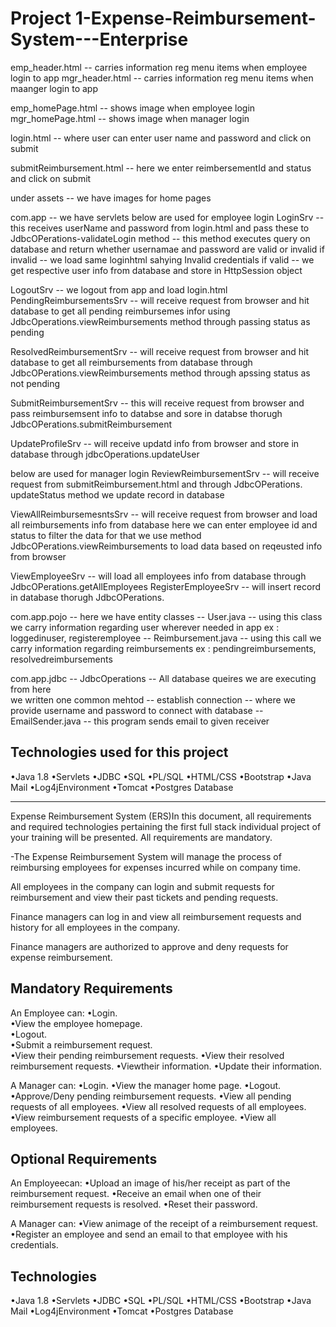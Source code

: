 # Project 1-Expense-Reimbursement-System---Enterprise


emp_header.html   -- carries information reg menu items when employee login to app 
mgr_header.html   -- carries information reg menu items when maanger login to app

emp_homePage.html  -- shows image when employee login 
mgr_homePage.html  -- shows image when manager login 

login.html  -- where user can enter user name and password and click on submit

submitReimbursement.html  -- here we enter reimbersementId and status and click on submit 


under assets  -- we have images for home pages

com.app  -- we have servlets
 below are used for employee login
  LoginSrv   -- this receives userName and password from login.html and pass these to 
  JdbcOPerations-validateLogin method -- this method executes query on database and return 
  whether usernamae and password are valid or invalid
    if invalid -- we load same loginhtml sahying Invalid credentials
	if valid -- we get respective user info from database and store in HttpSession object
  
  LogoutSrv  -- we logout from app and load login.html 
  PendingReimbursementsSrv  -- will receive request from browser and hit database to get all pending reimbursemes infor using 
  JdbcOperations.viewReimbursements method through passing status as pending 
  
  ResolvedReimbursementSrv  -- will receive request from browser and hit database to get 
  all reimbursements from database through JdbcOPerations.viewReimbursements method through 
  apssing status as not pending 
  
  SubmitReimbursementSrv  -- this will receive request from browser and 
  pass reimbursemsent  info to databse and sore in databse thorugh JdbcOPerations.submitReimbursement
  
  UpdateProfileSrv  -- will receive updatd info from browser and store in database through 
  jdbcOperations.updateUser
  
 below are used for manager login
  ReviewReimbursementSrv  -- will receive request from submitReimbursement.html and 
  through JdbcOPerations. updateStatus method we update record in database 
  
  ViewAllReimbursemesntsSrv -- will receive request from browser and load all reimbursements info from database 
    here we can enter employee id and status to filter the data 
	 for that we use method JdbcOPerations.viewReimbursements to load data based  on reqeusted info from browser 
	
  ViewEmployeeSrv  -- will load all employees info from database through JdbcOPerations.getAllEmployees
  RegisterEmployeeSrv  -- will insert record in database thorugh JdbcOPerations.
 
 
com.app.pojo -- here we have entity classes 
-- User.java  -- using this class we carry information regarding user wherever needed in app ex : loggedinuser, registeremployee
-- Reimbursement.java  -- using this call we carry information regarding reimbursements  ex : pendingreimbursements, resolvedreimbursements
  

com.app.jdbc 
  -- JdbcOperations -- All database queires we are executing from here   
  we written one common mehtod -- establish connection -- where we provide username and password to connect with database
  -- EmailSender.java -- this program sends email to given receiver 
  
  
  ## Technologies used for this project

•Java 1.8
•Servlets
•JDBC
•SQL
•PL/SQL
•HTML/CSS
•Bootstrap
•Java Mail
•Log4jEnvironment
•Tomcat
•Postgres Database


-------------------------------------------------------------------------------------------------------------

Expense Reimbursement System (ERS)In this document, all requirements and required technologies pertaining the first full stack individual project of your training will be presented. All requirements are mandatory.

-The Expense Reimbursement System will manage the process of reimbursing employees for expenses incurred while on company time. 

All employees in the company can login and submit requests for reimbursement and view their past tickets and pending requests. 

Finance managers can log in and view all reimbursement requests and history for all employees in the company. 

Finance managers are authorized to approve and deny requests for expense reimbursement.

## Mandatory Requirements 
An Employee can:
•Login.  
•View the employee homepage.  
•Logout.  
•Submit a reimbursement request.  
•View their pending reimbursement requests.
•View their resolved reimbursement requests.
•Viewtheir information.
•Update their information.

A Manager can:
•Login.
•View the manager home page.
•Logout.
•Approve/Deny pending reimbursement requests.
•View all pending requests of all employees.
•View all resolved requests of all employees.
•View reimbursement requests of a specific employee.
•View all employees.

## Optional Requirements
An Employeecan:
•Upload an image of his/her receipt as part of the reimbursement request.
•Receive an email when one of their reimbursement requests is resolved.
•Reset their password.

A Manager can:
•View animage of the receipt of a reimbursement request.
•Register an employee and send an email to that employee with his credentials. 

## Technologies

•Java 1.8
•Servlets
•JDBC
•SQL
•PL/SQL
•HTML/CSS
•Bootstrap
•Java Mail
•Log4jEnvironment
•Tomcat
•Postgres Database
